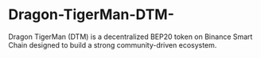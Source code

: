 # Dragon-TigerMan-DTM-
Dragon TigerMan (DTM) is a decentralized BEP20 token on Binance Smart Chain designed to build a strong community-driven ecosystem.
